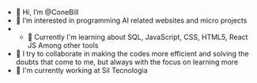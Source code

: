 - 👋 Hi, I’m @ConeBill
- 👀 I’m interested in programming AI related websites and micro projects
- - 🌱 Currently I'm learning about SQL, JavaScript, CSS, HTML5, React JS Among other tools
- 💞️ I try to collaborate in making the codes more efficient and solving the doubts that come to me, but always with the focus on learning more
- 🔭 I'm currently working at Sil Tecnologia
